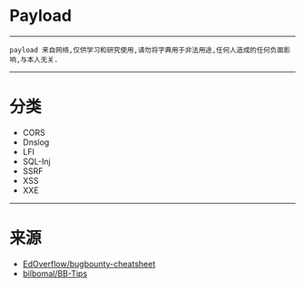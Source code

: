 # Payload

---

`payload 来自网络,仅供学习和研究使用,请勿将字典用于非法用途,任何人造成的任何负面影响,与本人无关.`

---

# 分类

- CORS
- Dnslog
- LFI
- SQL-Inj
- SSRF
- XSS
- XXE

---

# 来源

- [EdOverflow/bugbounty-cheatsheet](https://github.com/EdOverflow/bugbounty-cheatsheet)
- [bilbomal/BB-Tips](https://github.com/bilbomal/BB-Tips)
